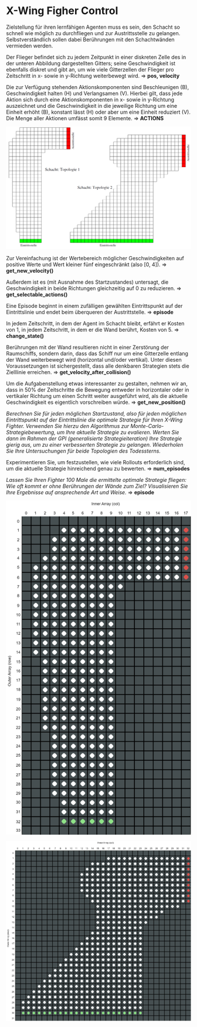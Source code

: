 # X-Wing Figher Control

Zielstellung für ihren lernfähigen Agenten muss es sein, den Schacht so schnell wie möglich zu durchfliegen und zur Austrittsstelle zu gelangen. Selbstverständlich sollen dabei Berührungen mit den Schachtwänden vermieden werden. 

Der Flieger befindet sich zu jedem Zeitpunkt in einer diskreten Zelle des in der unteren Abbildung dargestellten Gitters; seine Geschwindigkeit ist ebenfalls diskret und gibt an, um wie viele Gitterzellen der Flieger pro Zeitschritt in x- sowie in y-Richtung weiterbewegt wird. => **pos, velocity**

Die zur Verfügung stehenden Aktionskomponenten sind Beschleunigen (B), Geschwindigkeit halten (H) und Verlangsamen (V). Hierbei gilt, dass jede Aktion sich durch eine Aktionskomponenten in x- sowie in y-Richtung auszeichnet und die Geschwindigkeit in die jeweilige Richtung um eine Einheit erhöht (B), konstant lässt (H) oder aber um eine Einheit reduziert (V). Die Menge aller Aktionen umfässt somit 9 Elemente. => **ACTIONS**

![](img/given_maps.png)

Zur Vereinfachung ist der Wertebereich möglicher Geschwindigkeiten auf positive Werte und Wert kleiner fünf eingeschränkt (also [0, 4]). => **get_new_velocity()**

Außerdem ist es (mit Ausnahme des Startzustandes) untersagt, die Geschwindigkeit in beide Richtungen gleichzeitig auf 0 zu reduzieren. => **get_selectable_actions()**

Eine Episode beginnt in einem zufälligen gewählten Eintrittspunkt auf der Eintrittslinie und endet beim überqueren der Austrittstelle. => **episode**

In jedem Zeitschritt, in dem der Agent im Schacht bleibt, erfährt er Kosten von 1, in jedem Zeitschritt, in dem er die Wand berührt, Kosten von 5. => **change_state()**

Berührungen mit der Wand resultieren nicht in einer Zerstörung der Raumschiffs, sondern darin, dass das Schiff nur um eine Gitterzelle entlang der Wand weiterbewegt wird (horizontal und/oder vertikal). Unter diesen Voraussetzungen ist sichergestellt, dass alle denkbaren Strategien stets die Zielllinie erreichen. => **get_velocity_after_collision()**

Um die Aufgabenstellung etwas interessanter zu gestalten, nehmen wir an, dass in 50% der Zeitschritte die Bewegung entweder in horizontaler oder in vertikaler Richtung um einen Schritt weiter ausgeführt wird, als die aktuelle Geschwindigkeit es eigentlich vorschreiben würde. => **get_new_position()**

*Berechnen Sie für jeden möglichen Startzustand, also für jeden möglichen Eintrittspunkt auf der Eintrittslinie die optimale Strategie für Ihren X-Wing Fighter. Verwenden Sie hierzu den Algorithmus zur Monte-Carlo-Strategiebewertung, um Ihre aktuelle Strategie zu evalieren. Werten Sie dann im Rahmen der GPI (generalisierte Strategieiteration) Ihre Strategie gierig aus, um zu einer verbesserten Strategie zu gelangen. Wiederholen Sie Ihre Untersuchungen für beide Topologien des Todessterns.*

Experimentieren Sie, um festzustellen, wie viele Rollouts erforderlich sind, um die aktuelle Strategie hinreichend genau zu bewerten. => **num_episodes**

*Lassen Sie Ihren Fighter 100 Male die ermittelte optimale Strategie fliegen: Wie oft kommt er ohne Berührungen der Wände zum Ziel? Visualisieren Sie Ihre Ergebnisse auf ansprechende Art und Weise.* => **episode**


![](img/map1.png)

![](img/map2.png)

